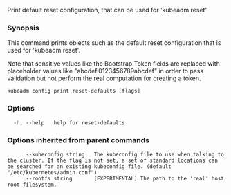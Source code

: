 
Print default reset configuration, that can be used for 'kubeadm reset'

### Synopsis


This command prints objects such as the default reset configuration that is used for 'kubeadm reset'.

Note that sensitive values like the Bootstrap Token fields are replaced with placeholder values like "abcdef.0123456789abcdef" in order to pass validation but
not perform the real computation for creating a token.


```
kubeadm config print reset-defaults [flags]
```

### Options

```
  -h, --help   help for reset-defaults
```

### Options inherited from parent commands

```
      --kubeconfig string   The kubeconfig file to use when talking to the cluster. If the flag is not set, a set of standard locations can be searched for an existing kubeconfig file. (default "/etc/kubernetes/admin.conf")
      --rootfs string       [EXPERIMENTAL] The path to the 'real' host root filesystem.
```
